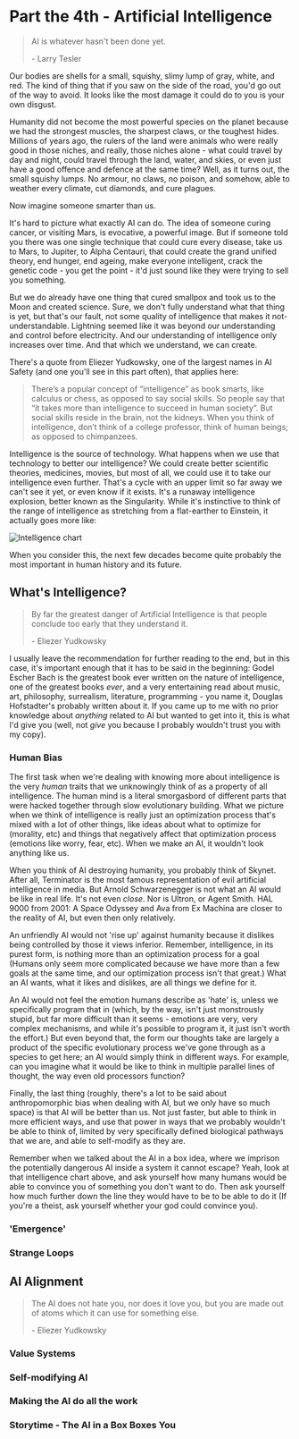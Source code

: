 
# Part the 4th - Artificial Intelligence

> AI is whatever hasn't been done yet.
>
> \- Larry Tesler

Our bodies are shells for a small, squishy, slimy lump of gray, white, and red.  The kind of thing that if you saw on the side of the road, you'd go out of the way to avoid.  It looks like the most damage it could do to you is your own disgust.

Humanity did not become the most powerful species on the planet because we had the strongest muscles, the sharpest claws, or the toughest hides.  Millions of years ago, the rulers of the land were animals who were really good in those niches, and really, those niches alone - what could travel by day and night, could travel through the land, water, and skies, or even just have a good offence and defence at the same time?  Well, as it turns out, the small squishy lumps.  No armour, no claws, no poison, and somehow, able to weather every climate, cut diamonds, and cure plagues.

Now imagine someone smarter than us.

It's hard to picture what exactly AI can do.  The idea of someone curing cancer, or visiting Mars, is evocative, a powerful image.  But if someone told you there was one single technique that could cure every disease, take us to Mars, to Jupiter, to Alpha Centauri, that could create the grand unified theory, end hunger, end ageing, make everyone intelligent, crack the genetic code - you get the point - it'd just sound like they were trying to sell you something.

But we do already have one thing that cured smallpox and took us to the Moon and created science.  Sure, we don't fully understand what that thing is yet, but that's our fault, not some quality of intelligence that makes it not-understandable.  Lightning seemed like it was beyond our understanding and control before electricity.  And our understanding of intelligence only increases over time.  And that which we understand, we can create.

There's a quote from Eliezer Yudkowsky, one of the largest names in AI Safety (and one you'll see in this part often), that applies here:
> There’s a popular concept of “intelligence” as book smarts, like calculus or chess, as opposed to say social skills. So people say that “it takes more than intelligence to succeed in human society”. But social skills reside in the brain, not the kidneys. When you think of intelligence, don’t think of a college professor, think of human beings; as opposed to chimpanzees.

Intelligence is the source of technology.  What happens when we use that technology to better our intelligence?  We could create better scientific theories, medicines, movies, but most of all, we could use it to take our intelligence even further.  That's a cycle with an upper limit so far away we can't see it yet, or even know if it exists.  It's a runaway intelligence explosion, better known as the Singularity.  While it's instinctive to think of the range of intelligence as stretching from a flat-earther to Einstein, it actually goes more like:

![Intelligence chart](https://imgur.com/d4aTBrR.png)

When you consider this, the next few decades become quite probably the most important in human history and its future.

## What's Intelligence?

> By far the greatest danger of Artificial Intelligence is that people conclude too early that they understand it.
>
> \- Eliezer Yudkowsky

I usually leave the recommendation for further reading to the end, but in this case, it's important enough that it has to be said in the beginning: Godel Escher Bach is the greatest book ever written on the nature of intelligence, one of the greatest books *ever*, and a very entertaining read about music, art, philosophy, surrealism, literature, programming - you name it, Douglas Hofstadter's probably written about it. If you came up to me with no prior knowledge about *anything* related to AI but wanted to get into it, this is what I'd give you (well, not *give* you because I probably wouldn't trust you with my copy).

### Human Bias

The first task when we're dealing with knowing more about intelligence is the very *human* traits that we unknowingly think of as a property of all intelligence.  The human mind is a literal smorgasbord of different parts that were hacked together through slow evolutionary building.  What we picture when we think of intelligence is really just an optimization process that's mixed with a lot of other things, like ideas about what to optimize for (morality, etc) and things that negatively affect that optimization process (emotions like worry, fear, etc).  When we make an AI, it wouldn't look anything like us.

When you think of AI destroying humanity, you probably think of Skynet.  After all, Terminator is the most famous representation of evil artificial intelligence in media.  But Arnold Schwarzenegger is not what an AI would be like in real life.  It's not even *close*.  Nor is Ultron, or Agent Smith.  HAL 9000 from 2001: A Space Odyssey and Ava from Ex Machina are closer to the reality of AI, but even then only relatively.

An unfriendly AI would not 'rise up' against humanity because it dislikes being controlled by those it views inferior.  Remember, intelligence, in its purest form, is nothing more than an optimization process for a goal  (Humans only seem more complicated because we have more than a few goals at the same time, and our optimization process isn't that great.)  What an AI wants, what it likes and dislikes, are all things we define for it.

An AI would not feel the emotion humans describe as 'hate' is, unless we specifically program that in (which, by the way, isn't just monstrously stupid, but far more difficult than it seems - emotions are very, very complex mechanisms, and while it's possible to program it, it just isn't worth the effort.)  But even beyond that, the form our thoughts take are largely a product of the specific evolutionary process we've gone through as a species to get here; an AI would simply think in different ways.  For example, can you imagine what it would be like to think in multiple parallel lines of thought, the way even old processors function?

Finally, the last thing (roughly, there's a lot to be said about anthropomorphic bias when dealing with AI, but we only have so much space) is that AI will be better than us.  Not just faster, but able to think in more efficient ways, and use that power in ways that we probably wouldn't be able to think of, limited by very specifically defined biological pathways that we are, and able to self-modify as they are.  

Remember when we talked about the AI in a box idea, where we imprison the potentially dangerous AI inside a system it cannot escape?  Yeah, look at that intelligence chart above, and ask yourself how many humans would be able to convince you of something you don't want to do.  Then ask yourself how much further down the line they would have to be to be able to do it (If you're a theist, ask yourself whether your god could convince you).

### 'Emergence'

### Strange Loops

## AI Alignment

> The AI does not hate you, nor does it love you, but you are made out of atoms which it can use for something else.
>
> \- Eliezer Yudkowsky

### Value Systems

### Self-modifying AI

### Making the AI do all the work <AI monitoring other AI>

### Storytime - The AI in a Box Boxes You